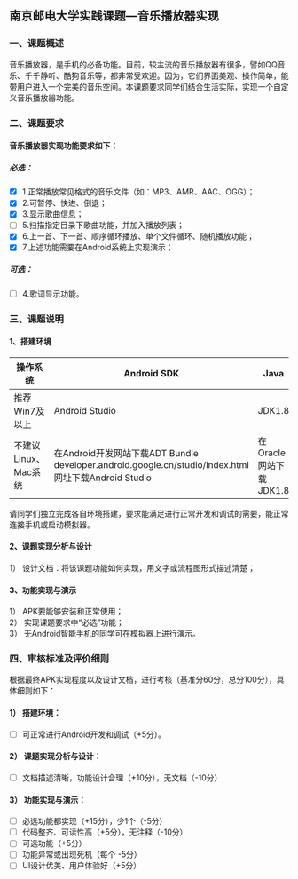 ## 南京邮电大学实践课题—音乐播放器实现
### 一、课题概述
音乐播放器，是手机的必备功能。目前，较主流的音乐播放器有很多，譬如QQ音乐、千千静听、酷狗音乐等，都非常受欢迎。因为，它们界面美观、操作简单，能带用户进入一个完美的音乐空间。本课题要求同学们结合生活实际，实现一个自定义音乐播放器功能。
### 二、课题要求
#### 音乐播放器实现功能要求如下：
##### 必选：
- [x] 1.正常播放常见格式的音乐文件（如：MP3、AMR、AAC、OGG）；
- [x] 2.可暂停、快进、倒退；
- [x] 3.显示歌曲信息；
- [ ] 5.扫描指定目录下歌曲功能，并加入播放列表；
- [x] 6.上一首、下一首、顺序循环播放、单个文件循环、随机播放功能；
- [x] 7.上述功能需要在Android系统上实现演示；

##### 可选：
- [ ] 4.歌词显示功能。
### 三、课题说明
#### 1、搭建环境
|操作系统|Android SDK|Java|
|---|---|---|
|推荐Win7及以上|Android Studio|JDK1.8|
|不建议Linux、Mac系统|在Android开发网站下载ADT Bundle developer.android.google.cn/studio/index.html网址下载Android Studio|在Oracle网站下载JDK1.8|

请同学们独立完成各自环境搭建，要求能满足进行正常开发和调试的需要，能正常连接手机或启动模拟器。
#### 2、课题实现分析与设计
1）	设计文档：将该课题功能如何实现，用文字或流程图形式描述清楚；
#### 3、功能实现与演示
1）	APK要能够安装和正常使用；  
2）	实现课题要求中“必选”功能；  
3）	无Android智能手机的同学可在模拟器上进行演示。  

### 四、审核标准及评价细则
根据最终APK实现程度以及设计文档，进行考核（基准分60分，总分100分），具体细则如下：  
#### 1）	搭建环境：
- [ ] 可正常进行Android开发和调试（+5分）。  
#### 2）	课题实现分析与设计：   
- [ ] 文档描述清晰，功能设计合理（+10分），无文档（-10分）  
#### 3）	功能实现与演示：
- [ ] 必选功能都实现（+15分），少1个（-5分）  
- [ ] 代码整齐、可读性高（+5分），无注释（-10分）  
- [ ] 可选功能（+5分）  
- [ ] 功能异常或出现死机（每个 -5分）  
- [ ] UI设计优美、用户体验好（+5分）  

